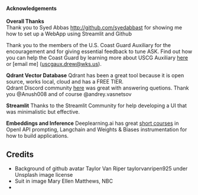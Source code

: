 #### Acknowledgements

 **Overall Thanks**  
Thank you to Syed Abbas http://github.com/syedabbast for showing me how to set up a WebApp using Streamlit and Github

Thank you to the members of the U.S. Coast Guard Auxiliary for the encouragement and for giving essential feedback to tune ASK. Find out how you can help the Coast Guard by learning more about USCG Auxiliary [here](faqs.md) or [email me] (uscgaux.drew@wks.us).

**Qdrant Vector Database**
Qdrant has been a great tool because it is open source, works local, cloud and has a FREE TIER.  
Qdrant Discord community [here](https://qdrant.to/discord) was great with answering quetions. Thank you @Anush008 and of course @andrey.vasnetsov

**Streamlit**
Thanks to the Streamlit Community for help developing a UI that was minimalistic but effective.

**Embeddings and Inference**
Deeplearning.ai has great [short courses](https://www.deeplearning.ai/short-courses/) in OpenI API prompting, Langchain and Weights & Biases instrumentation for how to build applications.

## Credits
- Background of github avatar Taylor Van Riper taylorvanripen925 under Unsplash image license
- Suit in image Mary Ellen Matthews, NBC
- 